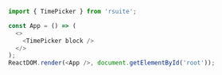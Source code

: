 <!--start-code-->

```js
import { TimePicker } from 'rsuite';

const App = () => (
  <>
    <TimePicker block />
  </>
);
ReactDOM.render(<App />, document.getElementById('root'));
```

<!--end-code-->
